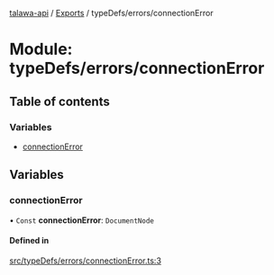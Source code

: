 [talawa-api](../README.md) / [Exports](../modules.md) / typeDefs/errors/connectionError

# Module: typeDefs/errors/connectionError

## Table of contents

### Variables

- [connectionError](typeDefs_errors_connectionError.md#connectionerror)

## Variables

### connectionError

• `Const` **connectionError**: `DocumentNode`

#### Defined in

[src/typeDefs/errors/connectionError.ts:3](https://github.com/PalisadoesFoundation/talawa-api/blob/3677888/src/typeDefs/errors/connectionError.ts#L3)
